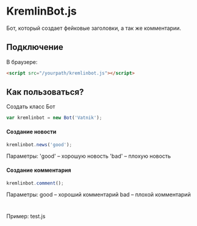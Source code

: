 # KremlinBot.js
Бот, который создает фейковые заголовки, а так же комментарии.

## Подключение
В браузере:
```html
<script src="/yourpath/kremlinbot.js"></script>
```

## Как пользоваться?
Создать класс Бот
```JavaScript
var kremlinbot = new Bot('Vatnik');
```

#### Создание новости
```JavaScript
kremlinbot.news('good');
```
Параметры:
'good' – хорошую новость
'bad' – плохую новость

#### Создание комментария
```JavaScript
kremlinbot.comment();
```
Параметры:
good – хороший комментарий
bad – плохой комментарий
#
Пример: test.js